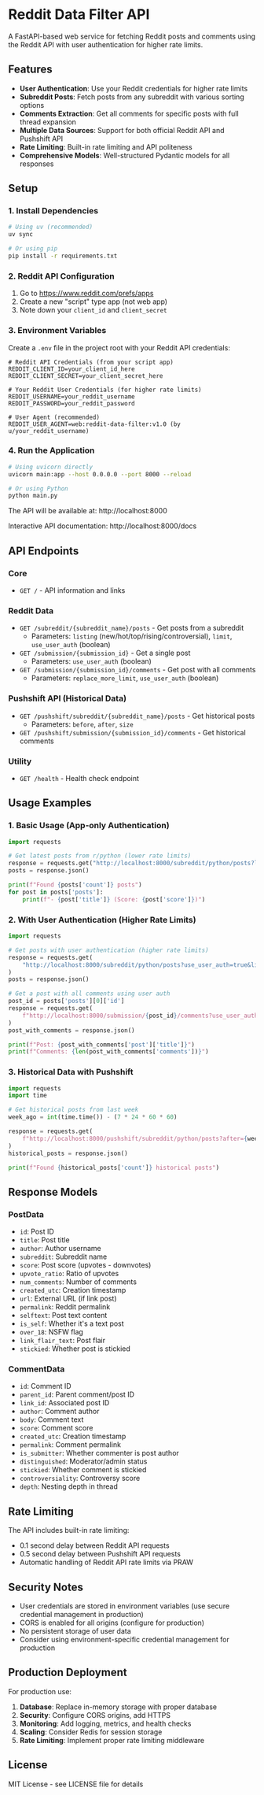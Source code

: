 # Reddit Data Filter API

A FastAPI-based web service for fetching Reddit posts and comments using the Reddit API with user authentication for higher rate limits.

## Features

- **User Authentication**: Use your Reddit credentials for higher rate limits
- **Subreddit Posts**: Fetch posts from any subreddit with various sorting options
- **Comments Extraction**: Get all comments for specific posts with full thread expansion
- **Multiple Data Sources**: Support for both official Reddit API and Pushshift API
- **Rate Limiting**: Built-in rate limiting and API politeness
- **Comprehensive Models**: Well-structured Pydantic models for all responses

## Setup

### 1. Install Dependencies

```bash
# Using uv (recommended)
uv sync

# Or using pip
pip install -r requirements.txt
```

### 2. Reddit API Configuration

1. Go to https://www.reddit.com/prefs/apps
2. Create a new "script" type app (not web app)
3. Note down your `client_id` and `client_secret`

### 3. Environment Variables

Create a `.env` file in the project root with your Reddit API credentials:

```env
# Reddit API Credentials (from your script app)
REDDIT_CLIENT_ID=your_client_id_here
REDDIT_CLIENT_SECRET=your_client_secret_here

# Your Reddit User Credentials (for higher rate limits)
REDDIT_USERNAME=your_reddit_username
REDDIT_PASSWORD=your_reddit_password

# User Agent (recommended)
REDDIT_USER_AGENT=web:reddit-data-filter:v1.0 (by u/your_reddit_username)
```

### 4. Run the Application

```bash
# Using uvicorn directly
uvicorn main:app --host 0.0.0.0 --port 8000 --reload

# Or using Python
python main.py
```

The API will be available at: http://localhost:8000

Interactive API documentation: http://localhost:8000/docs

## API Endpoints

### Core

- `GET /` - API information and links

### Reddit Data

- `GET /subreddit/{subreddit_name}/posts` - Get posts from a subreddit
  - Parameters: `listing` (new/hot/top/rising/controversial), `limit`, `use_user_auth` (boolean)
- `GET /submission/{submission_id}` - Get a single post
  - Parameters: `use_user_auth` (boolean)
- `GET /submission/{submission_id}/comments` - Get post with all comments
  - Parameters: `replace_more_limit`, `use_user_auth` (boolean)

### Pushshift API (Historical Data)

- `GET /pushshift/subreddit/{subreddit_name}/posts` - Get historical posts
  - Parameters: `before`, `after`, `size`
- `GET /pushshift/submission/{submission_id}/comments` - Get historical comments

### Utility

- `GET /health` - Health check endpoint

## Usage Examples

### 1. Basic Usage (App-only Authentication)

```python
import requests

# Get latest posts from r/python (lower rate limits)
response = requests.get("http://localhost:8000/subreddit/python/posts?limit=10")
posts = response.json()

print(f"Found {posts['count']} posts")
for post in posts['posts']:
    print(f"- {post['title']} (Score: {post['score']})")
```

### 2. With User Authentication (Higher Rate Limits)

```python
import requests

# Get posts with user authentication (higher rate limits)
response = requests.get(
    "http://localhost:8000/subreddit/python/posts?use_user_auth=true&limit=5"
)
posts = response.json()

# Get a post with all comments using user auth
post_id = posts['posts'][0]['id']
response = requests.get(
    f"http://localhost:8000/submission/{post_id}/comments?use_user_auth=true"
)
post_with_comments = response.json()

print(f"Post: {post_with_comments['post']['title']}")
print(f"Comments: {len(post_with_comments['comments'])}")
```

### 3. Historical Data with Pushshift

```python
import requests
import time

# Get historical posts from last week
week_ago = int(time.time()) - (7 * 24 * 60 * 60)

response = requests.get(
    f"http://localhost:8000/pushshift/subreddit/python/posts?after={week_ago}&size=100"
)
historical_posts = response.json()

print(f"Found {historical_posts['count']} historical posts")
```

## Response Models

### PostData

- `id`: Post ID
- `title`: Post title
- `author`: Author username
- `subreddit`: Subreddit name
- `score`: Post score (upvotes - downvotes)
- `upvote_ratio`: Ratio of upvotes
- `num_comments`: Number of comments
- `created_utc`: Creation timestamp
- `url`: External URL (if link post)
- `permalink`: Reddit permalink
- `selftext`: Post text content
- `is_self`: Whether it's a text post
- `over_18`: NSFW flag
- `link_flair_text`: Post flair
- `stickied`: Whether post is stickied

### CommentData

- `id`: Comment ID
- `parent_id`: Parent comment/post ID
- `link_id`: Associated post ID
- `author`: Comment author
- `body`: Comment text
- `score`: Comment score
- `created_utc`: Creation timestamp
- `permalink`: Comment permalink
- `is_submitter`: Whether commenter is post author
- `distinguished`: Moderator/admin status
- `stickied`: Whether comment is stickied
- `controversiality`: Controversy score
- `depth`: Nesting depth in thread

## Rate Limiting

The API includes built-in rate limiting:

- 0.1 second delay between Reddit API requests
- 0.5 second delay between Pushshift API requests
- Automatic handling of Reddit API rate limits via PRAW

## Security Notes

- User credentials are stored in environment variables (use secure credential management in production)
- CORS is enabled for all origins (configure for production)
- No persistent storage of user data
- Consider using environment-specific credential management for production

## Production Deployment

For production use:

1. **Database**: Replace in-memory storage with proper database
2. **Security**: Configure CORS origins, add HTTPS
3. **Monitoring**: Add logging, metrics, and health checks
4. **Scaling**: Consider Redis for session storage
5. **Rate Limiting**: Implement proper rate limiting middleware

## License

MIT License - see LICENSE file for details
